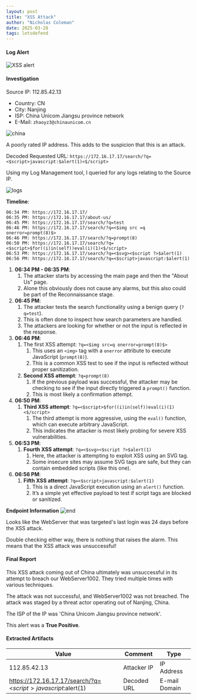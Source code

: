 ```yaml
---
layout: post
title: "XSS Attack"
author: "Nicholas Coleman"
date: 2025-03-28
tags: letsdefend
---
```


#### Log Alert

![XSS alert](/security.github.io/images/xss_attack/XSS_alert.png)
#### Investigation

Source IP: 112.85.42.13
- Country: CN
- City: Nanjing
- ISP: China Unicom Jiangsu province network
- E-Mail: `zhaoyz3@chinaunicom.cn`


![china](/security.github.io/images/xss_attack/china_pic.png)

A poorly rated IP address. This adds to the suspicion that this is an attack.

Decoded Requested URL: 
`https://172.16.17.17/search/?q=<$script>javascript:$alert(1)<$/script>`

Using my Log Management tool, I queried for any logs relating to the Source IP.

![logs](/security.github.io/images/xss_attack/logs.png)

**Timeline**:
```
06:34 PM: https://172.16.17.17/
06:35 PM: https://172.16.17.17/about-us/
06:45 PM: https://172.16.17.17/search/?q=test
06:46 PM: https://172.16.17.17/search/?q=<$img src =q onerror=prompt(8)$>
06:46 PM: https://172.16.17.17/search/?q=prompt(8)
06:50 PM: https://172.16.17.17/search/?q=<$script>$for((i)in(self))eval(i)(1)<$/script>
06:53 PM: https://172.16.17.17/search/?q=<$svg><$script ?>$alert(1)
06:56 PM: https://172.16.17.17/search/?q=<$script>javascript:$alert(1)
```

1. **06:34 PM - 06:35 PM**:
	1. The attacker starts by accessing the main page and then the "About Us" page.
	2. Alone this obviously does not cause any alarms, but this also could be part of the Reconnaissance stage.
2. **06:45 PM**:
	1. The attacker tests the search functionality using a benign query (`?q=test`).
	2. This is often done to inspect how search parameters are handled.
	3. The attackers are looking for whether or not the input is reflected in the response.
3. **06:46 PM**:
	1. The first XSS attempt: `?q=<$img src=q onerror=prompt(8)$>`
		1. This uses an `<img>` tag with a `onerror` attribute to execute JavaScript (`prompt(8)`).
		2. This is a common XSS test to see if the input is reflected without proper sanitization.
	2. **Second XSS attempt**: `?q=prompt(8)`
		1. If the previous payload was successful, the attacker may be checking to see if the input directly triggered a `prompt()` function.
		2. This is most likely a confirmation attempt.
4. **06:50 PM**:
	1. **Third XSS attempt**: `?q=<$script>$for((i)in(self))eval(i)(1)<$/script>`
		1. The third attempt is more aggressive, using the `eval()` function, which can execute arbitrary JavaScript. 
		2. This indicates the attacker is most likely probing for severe XSS vulnerabilities.
5. **06:53 PM**:
	1. **Fourth XSS attempt**: `?q=<$svg><$script ?>$alert(1)`
		1. Here, the attacker is attempting to exploit XSS using an SVG tag. 
		2. Some insecure sites may assume SVG tags are safe, but they can contain embedded scripts (like this one).
6. **06:56 PM**:
	1. **Fifth XSS attempt**: `?q=<$script>javascript:$alert(1)`
		1. This is a direct JavaScript execution using an `alert()` function. 
		2. It’s a simple yet effective payload to test if script tags are blocked or sanitized.

**Endpoint Information**
![end](/security.github.io/images/xss_attack/endpoint.png)

Looks like the WebServer that was targeted's last login was 24 days before the XSS attack.

Double checking either way, there is nothing that raises the alarm. This means that the XSS attack was unsuccessful!

#### Final Report

This XSS attack coming out of China ultimately was unsuccessful in its attempt to breach our WebServer1002. They tried multiple times with various techniques. 

The attack was not successful, and WebServer1002 was not breached. The attack was staged by a threat actor operating out of Nanjing, China. 

The ISP of the IP was 'China Unicom Jiangsu province network'.

This alert was a **True Positive**. 

#### Extracted Artifacts

| Value                                                        | Comment     | Type          |
| ------------------------------------------------------------ | ----------- | ------------- |
| 112.85.42.13                                                 | Attacker IP | IP Address    |
| https://172.16.17.17/search/?q=<$script>javascript:$alert(1) | Decoded URL | E-mail Domain |
